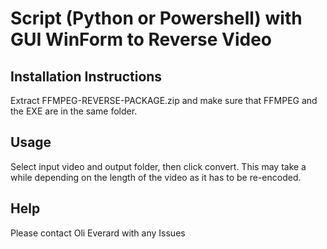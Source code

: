 # Script (Python or Powershell) with GUI WinForm to Reverse Video

## Installation Instructions
Extract FFMPEG-REVERSE-PACKAGE.zip and make sure that FFMPEG and the EXE are in the same folder. 

## Usage
Select input video and output folder, then click convert. This may take a while depending on the length of the video as it has to be re-encoded. 

## Help 
Please contact Oli Everard with any Issues 